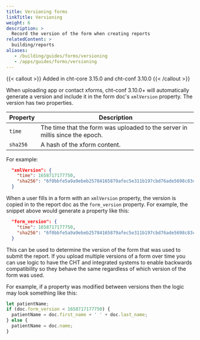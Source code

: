 ```yaml
---
title: Versioning forms
linkTitle: Versioning
weight: 6
description: >
  Record the version of the form when creating reports
relatedContent: >
  building/reports
aliases:
   - /building/guides/forms/versioning
   - /apps/guides/forms/versioning
---
```


{{< callout >}}
  Added in cht-core 3.15.0 and cht-conf 3.10.0
{{< /callout >}}

When uploading app or contact xforms, cht-conf 3.10.0+ will automatically generate a version and include it in the form doc's
`xmlVersion` property. The version has two properties.

| Property | Description                                                                  |
|----------|------------------------------------------------------------------------------|
| `time`   | The time that the form was uploaded to the server in millis since the epoch. |
| `sha256` | A hash of the xform content.                                                 |

For example:

```json
  "xmlVersion": {
    "time": 1658717177750,
    "sha256": "6f0bbfe5a9a9ebeb25784165879afec5e311b197cbd76ade5698c83c22dd9a8f"
  }
```

When a user fills in a form with an `xmlVersion` property, the version is copied in to the report doc as the `form_version`
property. For example, the snippet above would generate a property like this:

```json
  "form_version": {
    "time": 1658717177750,
    "sha256": "6f0bbfe5a9a9ebeb25784165879afec5e311b197cbd76ade5698c83c22dd9a8f"
  }
```

This can be used to determine the version of the form that was used to submit the report. If you upload multiple
versions of a form over time you can use logic to have the CHT and integrated systems to enable backwards compatibility so
they behave the same regardless of which version of the form was used.

For example, if a property was modified between versions then the logic may look something like this:

```js
let patientName;
if (doc.form_version < 1658717177750) {
  patientName = doc.first_name + ' ' + doc.last_name;
} else {
  patientName = doc.name;
}
```
